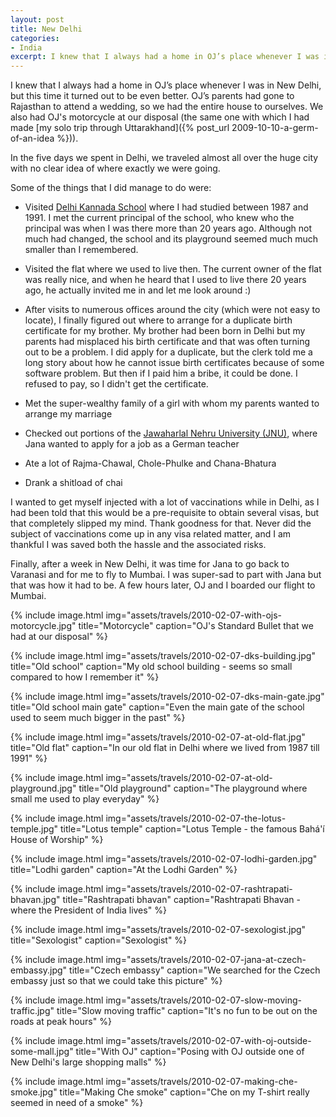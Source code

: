 ```yaml
---
layout: post
title: New Delhi
categories:
- India
excerpt: I knew that I always had a home in OJ’s place whenever I was in New Delhi, but this time it turned out to be even better. OJ’s parents had gone to Rajasthan to attend a wedding, so we had the entire house to ourselves. We also had OJ's motorcycle at our disposal
---
```


I knew that I always had a home in OJ’s place whenever I was in New Delhi, but
this time it turned out to be even better. OJ’s parents had gone to Rajasthan to
attend a wedding, so we had the entire house to ourselves. We also had OJ's
motorcycle at our disposal (the same one with which I had made [my solo trip
through Uttarakhand]({% post_url 2009-10-10-a-germ-of-an-idea %})).

In the five days we spent in Delhi, we traveled almost all over the huge city
with no clear idea of where exactly we were going.

Some of the things that I did manage to do were:

- Visited [Delhi Kannada
  School](https://www.facebook.com/Delhi-kannada-school-130157357095627) where I
  had studied between 1987 and 1991. I met the current principal of the school,
  who knew who the principal was when I was there more than 20 years ago.
  Although not much had changed, the school and its playground seemed much much
  smaller than I remembered.

- Visited the flat where we used to live then. The current owner of the flat was
  really nice, and when he heard that I used to live there 20 years ago, he
  actually invited me in and let me look around :)

- After visits to numerous offices around the city (which were not easy to
  locate), I finally figured out where to arrange for a duplicate birth
  certificate for my brother. My brother had been born in Delhi but my parents
  had misplaced his birth certificate and that was often turning out to be a
  problem. I did apply for a duplicate, but the clerk told me a long story about
  how he cannot issue birth certificates because of some software problem. But
  then if I paid him a bribe, it could be done. I refused to pay, so I didn't
  get the certificate.

- Met the super-wealthy family of a girl with whom my parents wanted to arrange
  my marriage

- Checked out portions of the [Jawaharlal Nehru University
  (JNU)](https://en.wikipedia.org/wiki/Jawaharlal_Nehru_University,_Delhi),
  where Jana wanted to apply for a job as a German teacher

- Ate a lot of Rajma-Chawal, Chole-Phulke and Chana-Bhatura

- Drank a shitload of chai

I wanted to get myself injected with a lot of vaccinations while in Delhi, as I
had been told that this would be a pre-requisite to obtain several visas, but
that completely slipped my mind. Thank goodness for that. Never did the subject
of vaccinations come up in any visa related matter, and I am thankful I was
saved both the hassle and the associated risks.

Finally, after a week in New Delhi, it was time for Jana to go back to Varanasi
and for me to fly to Mumbai. I was super-sad to part with Jana but that was how
it had to be. A few hours later, OJ and I boarded our flight to Mumbai.

{% include image.html
    img="assets/travels/2010-02-07-with-ojs-motorcycle.jpg"
    title="Motorcycle"
    caption="OJ's Standard Bullet that we had at our disposal" %}

{% include image.html
    img="assets/travels/2010-02-07-dks-building.jpg"
    title="Old school"
    caption="My old school building - seems so small compared to how I remember
        it" %}

{% include image.html
    img="assets/travels/2010-02-07-dks-main-gate.jpg"
    title="Old school main gate"
    caption="Even the main gate of the school used to seem much bigger in the
        past" %}

{% include image.html
    img="assets/travels/2010-02-07-at-old-flat.jpg"
    title="Old flat"
    caption="In our old flat in Delhi where we lived from 1987 till 1991" %}

{% include image.html
    img="assets/travels/2010-02-07-at-old-playground.jpg"
    title="Old playground"
    caption="The playground where small me used to play everyday" %}

{% include image.html
    img="assets/travels/2010-02-07-the-lotus-temple.jpg"
    title="Lotus temple"
    caption="Lotus Temple - the famous Bahá'í House of Worship" %}

{% include image.html
    img="assets/travels/2010-02-07-lodhi-garden.jpg"
    title="Lodhi garden"
    caption="At the Lodhi Garden" %}

{% include image.html
    img="assets/travels/2010-02-07-rashtrapati-bhavan.jpg"
    title="Rashtrapati bhavan"
    caption="Rashtrapati Bhavan - where the President of India lives" %}

{% include image.html
    img="assets/travels/2010-02-07-sexologist.jpg"
    title="Sexologist"
    caption="Sexologist" %}

{% include image.html
    img="assets/travels/2010-02-07-jana-at-czech-embassy.jpg"
    title="Czech embassy"
    caption="We searched for the Czech embassy just so that we could take this
        picture" %}

{% include image.html
    img="assets/travels/2010-02-07-slow-moving-traffic.jpg"
    title="Slow moving traffic"
    caption="It's no fun to be out on the roads at peak hours" %}

{% include image.html
    img="assets/travels/2010-02-07-with-oj-outside-some-mall.jpg"
    title="With OJ"
    caption="Posing with OJ outside one of New Delhi's large shopping malls" %}

{% include image.html
    img="assets/travels/2010-02-07-making-che-smoke.jpg"
    title="Making Che smoke"
    caption="Che on my T-shirt really seemed in need of a smoke" %}
